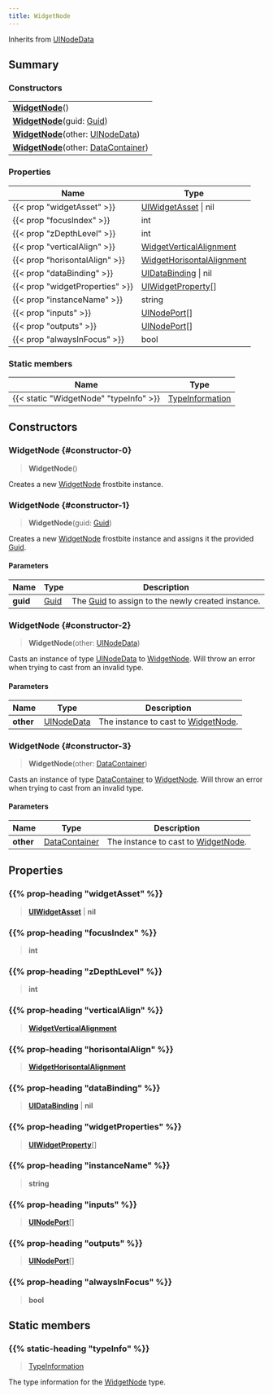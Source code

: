 ```yaml
---
title: WidgetNode
---
```


Inherits from 
[UINodeData](/vext/ref/fb/uinodedata)

## Summary
### Constructors
| |
| ----------- |
| **[WidgetNode](#constructor-0)**() |
| **[WidgetNode](#constructor-1)**(guid: [Guid](/vext/ref/shared/class/guid)) |
| **[WidgetNode](#constructor-2)**(other: [UINodeData](/vext/ref/fb/uinodedata)) |
| **[WidgetNode](#constructor-3)**(other: [DataContainer](/vext/ref/shared/class/datacontainer)) |

### Properties
| Name | Type |
| ---- | ---- |
| {{< prop "widgetAsset" >}} | [UIWidgetAsset](/vext/ref/fb/uiwidgetasset) \| nil |
| {{< prop "focusIndex" >}} | int |
| {{< prop "zDepthLevel" >}} | int |
| {{< prop "verticalAlign" >}} | [WidgetVerticalAlignment](/vext/ref/fb/widgetverticalalignment) |
| {{< prop "horisontalAlign" >}} | [WidgetHorisontalAlignment](/vext/ref/fb/widgethorisontalalignment) |
| {{< prop "dataBinding" >}} | [UIDataBinding](/vext/ref/fb/uidatabinding) \| nil |
| {{< prop "widgetProperties" >}} | [UIWidgetProperty](/vext/ref/fb/uiwidgetproperty)[] |
| {{< prop "instanceName" >}} | string |
| {{< prop "inputs" >}} | [UINodePort](/vext/ref/fb/uinodeport)[] |
| {{< prop "outputs" >}} | [UINodePort](/vext/ref/fb/uinodeport)[] |
| {{< prop "alwaysInFocus" >}} | bool |

### Static members
| Name | Type |
| ---- | ---- |
| {{< static "WidgetNode" "typeInfo" >}} | [TypeInformation](/vext/ref/shared/class/typeinformation) |

## Constructors
### WidgetNode {#constructor-0}
> **WidgetNode**()

Creates a new [WidgetNode](/vext/ref/fb/widgetnode) frostbite instance.

### WidgetNode {#constructor-1}
> **WidgetNode**(guid: [Guid](/vext/ref/shared/class/guid))

Creates a new [WidgetNode](/vext/ref/fb/widgetnode) frostbite instance and assigns it the provided [Guid](/vext/ref/shared/class/guid).

#### Parameters
| Name | Type | Description |
| ---- | ---- | ----------- |
| **guid** | [Guid](/vext/ref/shared/class/guid) | The [Guid](/vext/ref/shared/class/guid) to assign to the newly created instance. |

### WidgetNode {#constructor-2}
> **WidgetNode**(other: [UINodeData](/vext/ref/fb/uinodedata))

Casts an instance of type [UINodeData](/vext/ref/fb/uinodedata) to [WidgetNode](/vext/ref/fb/widgetnode). Will throw an error when trying to cast from an invalid type.

#### Parameters
| Name | Type | Description |
| ---- | ---- | ----------- |
| **other** | [UINodeData](/vext/ref/fb/uinodedata) | The instance to cast to [WidgetNode](/vext/ref/fb/widgetnode). |

### WidgetNode {#constructor-3}
> **WidgetNode**(other: [DataContainer](/vext/ref/shared/class/datacontainer))

Casts an instance of type [DataContainer](/vext/ref/shared/class/datacontainer) to [WidgetNode](/vext/ref/fb/widgetnode). Will throw an error when trying to cast from an invalid type.

#### Parameters
| Name | Type | Description |
| ---- | ---- | ----------- |
| **other** | [DataContainer](/vext/ref/shared/class/datacontainer) | The instance to cast to [WidgetNode](/vext/ref/fb/widgetnode). |

## Properties
### {{% prop-heading "widgetAsset" %}}
> **[UIWidgetAsset](/vext/ref/fb/uiwidgetasset)** | **nil**

### {{% prop-heading "focusIndex" %}}
> **int**

### {{% prop-heading "zDepthLevel" %}}
> **int**

### {{% prop-heading "verticalAlign" %}}
> **[WidgetVerticalAlignment](/vext/ref/fb/widgetverticalalignment)**

### {{% prop-heading "horisontalAlign" %}}
> **[WidgetHorisontalAlignment](/vext/ref/fb/widgethorisontalalignment)**

### {{% prop-heading "dataBinding" %}}
> **[UIDataBinding](/vext/ref/fb/uidatabinding)** | **nil**

### {{% prop-heading "widgetProperties" %}}
> **[UIWidgetProperty](/vext/ref/fb/uiwidgetproperty)**[]

### {{% prop-heading "instanceName" %}}
> **string**

### {{% prop-heading "inputs" %}}
> **[UINodePort](/vext/ref/fb/uinodeport)**[]

### {{% prop-heading "outputs" %}}
> **[UINodePort](/vext/ref/fb/uinodeport)**[]

### {{% prop-heading "alwaysInFocus" %}}
> **bool**

## Static members
### {{% static-heading "typeInfo" %}}
> [TypeInformation](/vext/ref/shared/class/typeinformation)

The type information for the [WidgetNode](/vext/ref/fb/widgetnode) type.

